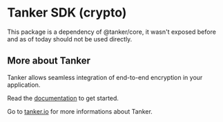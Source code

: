 # Tanker SDK (crypto)

This package is a dependency of @tanker/core, it wasn't exposed before and as of today should not be used directly.

## More about Tanker

Tanker allows seamless integration of end-to-end encryption in your application.

Read the [documentation](https://tanker.io/docs/latest/) to get started.


Go to [tanker.io](https://tanker.io) for more informations about Tanker.
